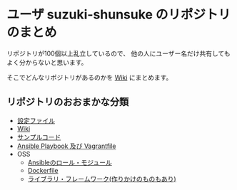 # ユーザ suzuki-shunsuke のリポジトリのまとめ

リポジトリが100個以上乱立しているので、 他の人にユーザー名だけ共有してもよく分からないと思います。

そこでどんなリポジトリがあるのかを [Wiki](https://github.com/suzuki-shunsuke/profile/wiki) にまとめます。

## リポジトリのおおまかな分類

* [設定ファイル](config)
* [Wiki](wiki)
* [サンプルコード](sample-code)
* [Ansible Playbook 及び Vagrantfile](ansible-playbook)
* OSS
  * [Ansibleのロール・モジュール](ansible)
  * [Dockerfile](docker)
  * [ライブラリ・フレームワーク(作りかけのものもあり)](library)

